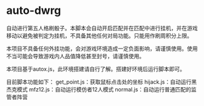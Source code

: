 # auto-dwrg
自动进行第五人格刷骰子。本脚本会自动开启匹配并在匹配中进行挂机，并在游戏移动以避免被判定为挂机，不具备其他任何对局功能。只能用作刷周积分上限。

本项目不具备任何外挂功能，会对游戏环境造成一定负面影响，请谨慎使用。使用不当可能会导致游戏内人品值降低甚至封号，请谨慎使用。

本项目基于autox.js，此环境搭建请自行了解。搭建好环境后运行脚本即可。

目前脚本功能如下：
get_point.js：获取鼠标点击处的坐标
hijack.js：自动运行黑杰克模式
mfz12.js：自动运行模仿者12人模式
normal.js：自动运行普通匹配的监管者阵营

